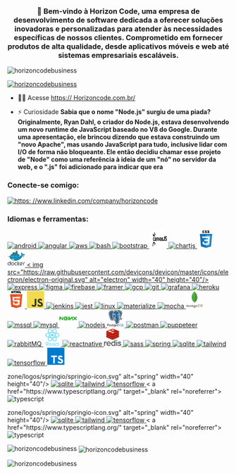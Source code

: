 <h3 align="center">👋 Bem-vindo à Horizon Code, uma empresa de desenvolvimento de software dedicada a oferecer soluções inovadoras e personalizadas para atender às necessidades específicas de nossos clientes. Comprometido em fornecer produtos de alta qualidade, desde aplicativos móveis e web até sistemas empresariais escaláveis.</h3>

<p align="left"> <img src="https://komarev.com/ghpvc/?username=horizoncodebusiness&label= Perfil%20views&color=0e75b6&style=flat" alt="horizoncodebusiness" /> </p>

<p align="left"> <a href="https://github.com/ryo-ma/github-profile-trophy" ><img src="https://github-profile-trophy.vercel.app/?username=horizoncodebusiness" alt="horizoncodebusiness" /></a> </p>

- 👨‍💻 Acesse [https:// Horizoncode.com.br/](https://horizoncode.com.br/)

- ⚡ Curiosidade **Sabia que o nome "Node.js" surgiu de uma piada? Originalmente, Ryan Dahl, o criador do Node.js, estava desenvolvendo um novo runtime de JavaScript baseado no V8 do Google. Durante uma apresentação, ele brincou dizendo que estava construindo um "novo Apache", mas usando JavaScript para tudo, inclusive lidar com I/O de forma não bloqueante. Ele então decidiu chamar esse projeto de "Node" como uma referência à ideia de um "nó" no servidor da web, e o ".js" foi adicionado para indicar que era**

<h3 align="left">Conecte-se comigo: </h3>
<p align="left">
<a href="https://linkedin.com/in/https://www.linkedin.com/company/horizoncode" target="blank"><img alinhar ="center" src="https://raw.githubusercontent.com/rahuldkjain/github-profile-readme-generator/master/src/images/icons/Social/linked-in-alt.svg" alt="https: //www.linkedin.com/company/horizoncode" height="30" width="40" /></a>
</p>

<h3 align="left">Idiomas e ferramentas:</h3>
<p align="left"> <a href="https://developer.android.com" target="_blank" rel="noreferrer"> <img src="https://raw.githubusercontent.com/devicons /devicon/master/icons/android/android-original-wordmark.svg" alt="android" width="40" height="40"/> </a> <a href="https://angular.io " target="_blank" rel="noreferrer"> <img src="https://angular.io/assets/images/logos/angular/angular.svg" alt="angular" width="40" height=" 40"/> </a> <a href="https://aws.amazon.com" target="_blank" rel="noreferrer"> <img src="https://raw.githubusercontent.com/devicons /devicon/master/icons/amazonwebservices/amazonwebservices-original-wordmark.svg" alt="aws" width="40" height="40"/> </a> <a href="https://www.gnu .org/software/bash/" target="_blank" rel="noreferrer"> <img src="https://www.vectorlogo.zone/logos/gnu_bash/gnu_bash-icon.svg" alt="bash" largura ="40" height="40"/> </a> <a href="https://getbootstrap.com" target="_blank" rel="noreferrer"> <img src="https://raw. githubusercontent.com/devicons/devicon/master/icons/bootstrap/bootstrap-plain-wordmark.svg" alt="bootstrap" width="40" height="40"/> </a> <a href="https: //canvasjs.com" target="_blank" rel="noreferrer"> <img src="https://raw.githubusercontent.com/Hardik0307/Hardik0307/master/assets/canvasjs-charts.svg" alt="canvasjs " width="40" height="40"/> </a> <a href="https://www.chartjs.org" target="_blank" rel="noreferrer"> <img src="https: //www.chartjs.org/media/logo-title.svg" alt="chartjs" width="40" height="40"/> </a> <a href="https://www.w3schools. com/css/" target="_blank" rel="noreferrer"> <img src="https://raw.githubusercontent.com/devicons/devicon/master/icons/css3/css3-original-wordmark.svg" alt ="css3" width="40" height="40"/> </a> <a href="https://www.docker.com/" target="_blank" rel="noreferrer"> <img src ="https://raw.githubusercontent.com/devicons/devicon/master/icons/docker/docker-original-wordmark.svg" alt="docker" width="40" height="40"/> </a> <a href="https://www.electronjs.org" target="_blank" rel="noreferrer"> < img src="https://raw.githubusercontent.com/devicons/devicon/master/icons/electron/electron-original.svg" alt="electron" width="40" height="40"/> </a > <a href="https://expressjs.com" target="_blank" rel="noreferrer"> <img src="https://raw.githubusercontent.com/devicons/devicon/master/icons/express/ express-original-wordmark.svg" alt="express" width="40" height="40"/> </a> <a href="https://www.figma.com/" target="_blank" rel="noreferrer"> <img src="https://www.vectorlogo.zone/logos/figma/figma-icon.svg" alt="figma" width="40" height="40"/> </ a> <a href="https://firebase.google.com/" target="_blank" rel="noreferrer"> <img src="https://www.vectorlogo.zone/logos/firebase/firebase- icon.svg" alt="firebase" width="40" height="40"/> </a> <a href="https://www.framer.com/" target="_blank" rel="noreferrer "> <img src="https://www.vectorlogo.zone/logos/framer/framer-icon.svg" alt="framer" width="40" height="40"/> </a> <a href="https://cloud.google.com" target="_blank" rel="noreferrer"> <img src="https://www.vectorlogo.zone/logos/google_cloud/google_cloud-icon.svg" alt ="gcp" width="40" height="40"/> </a> <a href="https://git-scm.com/" target="_blank" rel="noreferrer"> <img src ="https://www.vectorlogo.zone/logos/git-scm/git-scm-icon.svg" alt="git" width="40" height="40"/> </a> <a href ="https://grafana.com" target="_blank" rel="noreferrer"> <img src="https://www.vectorlogo.zone/logos/grafana/grafana-icon.svg" alt="grafana " width="40" height="40"/> </a> <a href="https://heroku.com" target="_blank" rel="noreferrer"> <img src="https:// www.vectorlogo.zone/logos/heroku/heroku-icon.svg" alt="heroku" width="40" height="40"/> </a> <a href="https://www.w3.org/html/" target="_blank" rel="noreferrer"> <img src="https://raw.githubusercontent.com/devicons/devicon/master/icons/html5/html5-original-wordmark.svg" alt ="html5" width="40" height="40"/> </a> <a href="https://developer.mozilla.org/en-US/docs/Web/JavaScript" target="_blank" rel="noreferrer"> <img src="https://raw.githubusercontent.com/devicons/devicon/master/icons/javascript/javascript-original.svg" alt="javascript" width="40" height=" 40"/> </a> <a href="https://www.jenkins.io" target="_blank" rel="noreferrer"> <img src="https://www.vectorlogo.zone/logos /jenkins/jenkins-icon.svg" alt="jenkins" width="40" height="40"/> </a> <a href="https://jestjs.io" target="_blank" rel= "noreferrer"> <img src="https://www.vectorlogo.zone/logos/jestjsio/jestjsio-icon.svg" alt="jest" width="40" height="40"/> </a> <a href="https://www.linux.org/" target="_blank" rel="noreferrer"> <img src="https://raw.githubusercontent.com/devicons/devicon/master/icons/ linux/linux-original.svg" alt="linux" width="40" height="40"/> </a> <a href="https://materializecss.com/" target="_blank" rel= "noreferrer"> <img src="https://raw.githubusercontent.com/prplx/svg-logos/5585531d45d294869c4eaab4d7cf2e9c167710a9/svg/materialize.svg" alt="materialize" width="40" height="40"/> </a> <a href="https://mochajs.org" target="_blank" rel="noreferrer"> <img src="https://www.vectorlogo.zone/logos/mochajs/mochajs-icon .svg" alt="mocha" width="40" height="40"/> </a> <a href="https://www.mongodb.com/" target="_blank" rel="noreferrer" > <img src="https://raw.githubusercontent.com/devicons/devicon/master/icons/mongodb/mongodb-original-wordmark.svg" alt="mongodb" width="40" height="40"/ > </a> <a href="https://www.microsoft.com/en-us/sql-server" target="_blank" rel="noreferrer"> <img src="https://www. svgrepo.com/show/303229/microsoft-sql-server-logo.svg" alt="mssql" width="40" height="40"/> </a> <a href="https://www.mysql.com/" target="_blank" rel="noreferrer"> <img src="https://raw.githubusercontent.com/devicons/devicon/master/icons/mysql/mysql-original-wordmark .svg" alt="mysql" width="40" height="40"/> </a> <a href="https://www.nginx.com" target="_blank" rel="noreferrer"> <img src="https://raw.githubusercontent.com/devicons/devicon/master/icons/nginx/nginx-original.svg" alt="nginx" width="40" height="40"/> </ a> <a href="https://nodejs.org" target="_blank" rel="noreferrer"> <img src="https://raw.githubusercontent.com/devicons/devicon/master/icons/nodejs /nodejs-original-wordmark.svg" alt="nodejs" width="40" height="40"/> </a> <a href="https://www.postgresql.org" target="_blank" rel="noreferrer"> <img src="https://raw.githubusercontent.com/devicons/devicon/master/icons/postgresql/postgresql-original-wordmark.svg" alt="postgresql" width="40" altura ="40"/> </a> <a href="https://postman.com" target="_blank" rel="noreferrer"> <img src="https://www.vectorlogo.zone/logos /getpostman/getpostman-icon.svg" alt="postman" width="40" height="40"/> </a> <a href="https://github.com/puppeteer/puppeteer" target=" _blank" rel="noreferrer"> <img src="https://www.vectorlogo.zone/logos/pptrdev/pptrdev-official.svg" alt="puppeteer" width="40" height="40"/> </a> <a href="https://www.rabbitmq.com" target="_blank" rel="noreferrer"> <img src="https://www.vectorlogo.zone/logos/rabbitmq/rabbitmq -icon.svg" alt="rabbitMQ" width="40" height="40"/> </a> <a href="https://reactjs.org/" target="_blank" rel="noreferrer" > <img src="https://raw.githubusercontent.com/devicons/devicon/master/icons/react/react-original-wordmark.svg" alt="react" width="40" height="40"/ > </a> <a href="https://reactnative.dev/" target="_blank" rel="noreferrer"> <img src="https://reactnative.dev/img/header_logo.svg" alt ="reactnative" width="40" height="40"/> </a> <a href="https://redis.io" target="_blank" rel="noreferrer"> <img src="https://raw.githubusercontent.com/devicons/devicon/master/icons/redis/redis-original-wordmark.svg" alt="redis " width="40" height="40"/> </a> <a href="https://sass-lang.com" target="_blank" rel="noreferrer"> <img src="https: //raw.githubusercontent.com/devicons/devicon/master/icons/sass/sass-original.svg" alt="sass" width="40" height="40"/> </a> <a href=" https://spring.io/" target="_blank" rel="noreferrer"> <img src="https://www.vectorlogo.zone/logos/springio/springio-icon.svg" alt="spring" width="40" height="40"/> </a> <a href="https://www.sqlite.org/" target="_blank" rel="noreferrer"> <img src="https: //www.vectorlogo.zone/logos/sqlite/sqlite-icon.svg" alt="sqlite" width="40" height="40"/> </a> <a href="https://tailwindcss. com/" target="_blank" rel="noreferrer"> <img src="https://www.vectorlogo.zone/logos/tailwindcss/tailwindcss-icon.svg" alt="tailwind" width="40" altura ="40"/> </a> <a href="https://www.tensorflow.org" target="_blank" rel="noreferrer"> <img src="https://www.vectorlogo.zone /logos/tensorflow/tensorflow-icon.svg" alt="tensorflow" width="40" height="40"/> </a> <a href="https://www.typescriptlang.org/" target= "_blank" rel="noreferrer"> <img src="https://raw.githubusercontent.com/devicons/devicon/master/icons/typescript/typescript-original.svg" alt="typescript" width="40" altura="40"/> </a> </p>zone/logos/springio/springio-icon.svg" alt="spring" width="40" height="40"/> </a> <a href="https://www.sqlite.org/" target ="_blank" rel="noreferrer"> <img src="https://www.vectorlogo.zone/logos/sqlite/sqlite-icon.svg" alt="sqlite" width="40" height="40" /> </a> <a href="https://tailwindcss.com/" target="_blank" rel="noreferrer"> <img src="https://www.vectorlogo.zone/logos/tailwindcss/ tailwindcss-icon.svg" alt="tailwind" width="40" height="40"/> </a> <a href="https://www.tensorflow.org" target="_blank" rel=" noreferrer"> <img src="https://www.vectorlogo.zone/logos/tensorflow/tensorflow-icon.svg" alt="tensorflow" width="40" height="40"/> </a> < a href="https://www.typescriptlang.org/" target="_blank" rel="noreferrer"> <img src="https://raw.githubusercontent.com/devicons/devicon/master/icons/typescript /typescript-original.svg" alt="typescript" width="40" height="40"/> </a> </p>zone/logos/springio/springio-icon.svg" alt="spring" width="40" height="40"/> </a> <a href="https://www.sqlite.org/" target ="_blank" rel="noreferrer"> <img src="https://www.vectorlogo.zone/logos/sqlite/sqlite-icon.svg" alt="sqlite" width="40" height="40" /> </a> <a href="https://tailwindcss.com/" target="_blank" rel="noreferrer"> <img src="https://www.vectorlogo.zone/logos/tailwindcss/ tailwindcss-icon.svg" alt="tailwind" width="40" height="40"/> </a> <a href="https://www.tensorflow.org" target="_blank" rel=" noreferrer"> <img src="https://www.vectorlogo.zone/logos/tensorflow/tensorflow-icon.svg" alt="tensorflow" width="40" height="40"/> </a> < a href="https://www.typescriptlang.org/" target="_blank" rel="noreferrer"> <img src="https://raw.githubusercontent.com/devicons/devicon/master/icons/typescript /typescript-original.svg" alt="typescript" width="40" height="40"/> </a> </p>

<p><img align="left" src="https://github-readme-stats.vercel.app/api/top-langs?username=horizoncodebusiness&show_icons=true&locale=en&layout=compact" alt="horizoncodebusiness" /> </p>

<p> <img align="center" src="https://github-readme-stats.vercel.app/api?username=horizoncodebusiness&show_icons=true&locale=en" alt="horizoncodebusiness" /> </p>

<p><img align="center" src="https://github-readme-streak-stats.herokuapp.com/?user=horizoncodebusiness&" alt="horizoncodebusiness" /></p>

